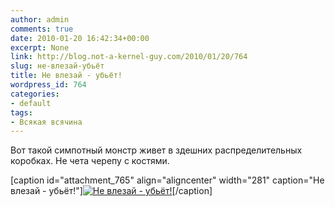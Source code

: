 ```yaml
---
author: admin
comments: true
date: 2010-01-20 16:42:34+00:00
excerpt: None
link: http://blog.not-a-kernel-guy.com/2010/01/20/764
slug: не-влезай-убьёт
title: Не влезай - убьёт!
wordpress_id: 764
categories:
- default
tags:
- Всякая всячина
---
```


Вот такой симпотный монстр живет в здешних распределительных коробках. Не чета черепу с костями.

[caption id="attachment_765" align="aligncenter" width="281" caption="Не влезай - убьёт!"][![Не влезай - убьёт!](http://blog.not-a-kernel-guy.com/wp-content/uploads/2010/01/hazardous_voltage_warning.jpg)](http://blog.not-a-kernel-guy.com/wp-content/uploads/2010/01/hazardous_voltage_warning.jpg)[/caption]
